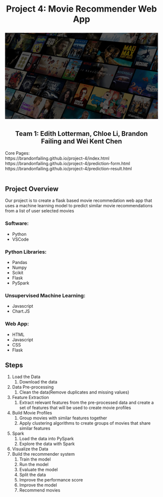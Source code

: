 <h1 align="center">Project 4: Movie Recommender Web App</h1)
<br>
<p>
<p align="center">
<img src=/assets/movie-recommender-header.jpg>
<h2 align="center">Team 1: Edith Lotterman, Chloe Li, Brandon Failing and Wei Kent Chen</h2></center>
</p>
Core Pages: <br>
https://brandonfailing.github.io/project-4/index.html <br>
https://brandonfailing.github.io/project-4/prediction-form.html <br>
https://brandonfailing.github.io/project-4/prediction-result.html <br>
<br>

## Project Overview

Our project is to create a flask based movie recommedation web app that uses a machine learning model to predict similar movie recommendations from a list of user selected movies<p>

<h3>Software:</h3>
<ul>
<li>Python
<li>VSCode
</ul>
<h3>Python Libraries:</h3>
<ul>
<li>Pandas
<li>Numpy
<li>Scikit
<li>Flask
<li>PySpark
</ul>
<h3>Unsupervised Machine Learning:</h3>
<ul>
<li>Javascript
<li>Chart.JS
</ul>
<h3>Web App:</h3>
<ul>
<li>HTML
<li>Javascript
<li>CSS
<li>Flask
</ul>


## Steps
<ol>
<li>Load the Data
    <ol>
        <li>Download the data</li>
    </ol>
<li>Data Pre-processing 
    <ol>
        <li>Clean the data(Remove duplicates and missing values)</li>
    </ol>
 <li>Feature Extraction
    <ol>
        <li>Extract relevant features from the pre-processed data and create a set of features that will be used to create movie profiles</li>
    </ol>
<li>Build Movie Profiles
    <ol>
        <li>Group movies with similar features together</li>
        <li>Apply clustering algorithms to create groups of movies that share similar features</li>
    </ol>
<li>Spark
    <ol>
        <li>Load the data into PySpark</li>
        <li>Explore the data with Spark</li>
    </ol>
 <li>Visualize the Data
 <li>Build the recommender system
      <ol>
        <li>Train the model</li>
        <li>Run the model</li>
        <li>Evaluate the model</li>
        <li>Split the data</li>
        <li>Improve the performance score</li>
        <li>Improve the model</li> 
        <li>Recommend movies</li>  

